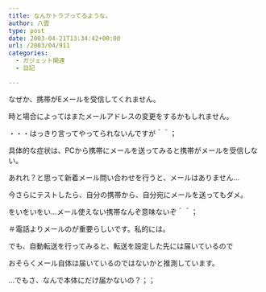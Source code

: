 ```yaml
---
title: なんかトラブってるような。
author: 八雲
type: post
date: 2003-04-21T13:34:42+00:00
url: /2003/04/911
categories:
  - ガジェット関連
  - 日記

---
```

なぜか、携帯がEメールを受信してくれません。
  
時と場合によってはまたメールアドレスの変更をするかもしれません。

・・・はっきり言ってやってられないんですが＾＾；

具体的な症状は、PCから携帯にメールを送ってみると携帯がメールを受信しない。
  
あれれ？と思って新着メール問い合わせを行うと、メールはありません…

今さらにテストしたら、自分の携帯から、自分宛にメールを送ってもダメ。
  
をいをいをい…メール使えない携帯なんぞ意味ないぞ＾＾；
  
＃電話よりメールのが重要らしいです。私的には。

でも、自動転送を行ってみると、転送を設定した先には届いているので
  
おそらくメール自体は届いているのではないかと推測しています。
  
…でもさ、なんで本体にだけ届かないの？；；